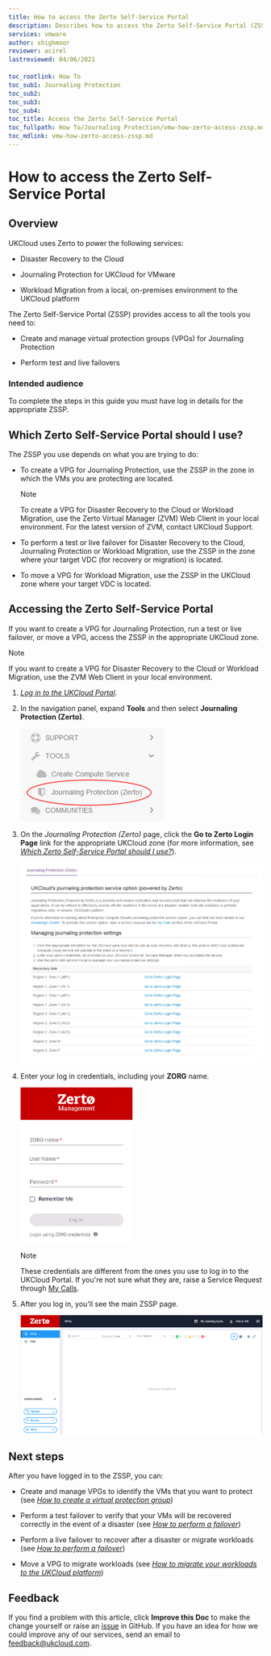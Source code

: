```yaml
---
title: How to access the Zerto Self-Service Portal
description: Describes how to access the Zerto Self-Service Portal (ZSSP) to manage Disaster Recovery to the Cloud, Journaling Protection and Workload Migration
services: vmware
author: shighmoor
reviewer: acirel
lastreviewed: 04/06/2021

toc_rootlink: How To
toc_sub1: Journaling Protection
toc_sub2:
toc_sub3:
toc_sub4:
toc_title: Access the Zerto Self-Service Portal
toc_fullpath: How To/Journaling Protection/vmw-how-zerto-access-zssp.md
toc_mdlink: vmw-how-zerto-access-zssp.md
---
```


# How to access the Zerto Self-Service Portal

## Overview

UKCloud uses Zerto to power the following services:

- Disaster Recovery to the Cloud

- Journaling Protection for UKCloud for VMware

- Workload Migration from a local, on-premises environment to the UKCloud platform

The Zerto Self-Service Portal (ZSSP) provides access to all the tools you need to:

- Create and manage virtual protection groups (VPGs) for Journaling Protection

- Perform test and live failovers

### Intended audience

To complete the steps in this guide you must have log in details for the appropriate ZSSP.

## Which Zerto Self-Service Portal should I use?

The ZSSP you use depends on what you are trying to do:

- To create a VPG for Journaling Protection, use the ZSSP in the zone in which the VMs you are protecting are located.

    > [!NOTE]
    > To create a VPG for Disaster Recovery to the Cloud or Workload Migration, use the Zerto Virtual Manager (ZVM) Web Client in your local environment. For the latest version of ZVM, contact UKCloud Support.

- To perform a test or live failover for Disaster Recovery to the Cloud, Journaling Protection or Workload Migration, use the ZSSP in the zone where your target VDC (for recovery or migration) is located.

- To move a VPG for Workload Migration, use the ZSSP in the UKCloud zone where your target VDC is located.

## Accessing the Zerto Self-Service Portal

If you want to create a VPG for Journaling Protection, run a test or live failover, or move a VPG, access the ZSSP in the appropriate UKCloud zone.

> [!NOTE]
> If you want to create a VPG for Disaster Recovery to the Cloud or Workload Migration, use the ZVM Web Client in your local environment.

1. [*Log in to the UKCloud Portal*](../portal/ptl-gs.md).

2. In the navigation panel, expand **Tools** and then select **Journaling Protection (Zerto)**.

    ![Journaling Protection menu option in UKCloud Portal](images/vmw-portal-mnu-journaling.png)

3. On the *Journaling Protection (Zerto)* page, click the **Go to Zerto Login Page** link for the appropriate UKCloud zone (for more information, see [*Which Zerto Self-Service Portal should I use?*](#which-zerto-self-service-portal-should-i-use)).

    ![Journaling Protection page in UKCloud Portal](images/vmw-portal-journaling.png)

4. Enter your log in credentials, including your **ZORG** name.

    ![Zerto log in page](images/vmw-zerto-login.png)

    > [!NOTE]
    > These credentials are different from the ones you use to log in to the UKCloud Portal. If you're not sure what they are, raise a Service Request through [My Calls](https://portal.skyscapecloud.com/support/ivanti).

5. After you log in, you'll see the main ZSSP page.

    ![Main Zerto ZSSP page](images/vmw-zerto-homepage.png)

## Next steps

After you have logged in to the ZSSP, you can:

- Create and manage VPGs to identify the VMs that you want to protect (see [*How to create a virtual protection group*](vmw-how-zerto-create-vpg.md))

- Perform a test failover to verify that your VMs will be recovered correctly in the event of a disaster (see [*How to perform a failover*](vmw-how-zerto-perform-failover.md))

- Perform a live failover to recover after a disaster or migrate workloads (see [*How to perform a failover*](vmw-how-zerto-perform-failover.md))

- Move a VPG to migrate workloads (see [*How to migrate your workloads to the UKCloud platform*](../migration/migr-how-zerto-migrate-to-ukcloud.md))

## Feedback

If you find a problem with this article, click **Improve this Doc** to make the change yourself or raise an [issue](https://github.com/UKCloud/documentation/issues) in GitHub. If you have an idea for how we could improve any of our services, send an email to <feedback@ukcloud.com>.
